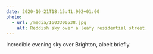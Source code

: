```yaml
---
date: 2020-10-21T18:15:41.902+01:00
photo:
  - url: /media/1603300538.jpg
    alt: Reddish sky over a leafy residential street.
---
```

Incredible evening sky over Brighton, albeit briefly.
